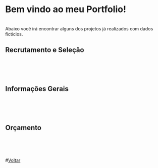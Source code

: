 # Bem vindo ao meu Portfolio!
<br>
Abaixo você irá encontrar alguns dos projetos já realizados com dados fictícios.

## Recrutamento e Seleção
<br>
<br><br>


## Informações Gerais
<br>
<br><br>


## Orçamento
<br>
<br><br>

#<a href="https://gabrielteixeira2004.github.io/Gabriel-Portfolio/">Voltar</a>
